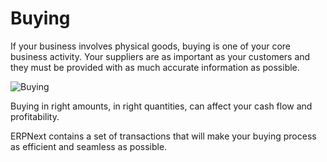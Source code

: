 # Buying

If your business involves physical goods, buying is one of your core business
activity. Your suppliers are as important as your customers and they must be
provided with as much accurate information as possible.

![Buying](http://erpnext.org/files/buying-home.png)

Buying in right amounts, in right quantities, can affect your cash flow and
profitability.

ERPNext contains a set of transactions that will make your buying process as
efficient and seamless as possible.

